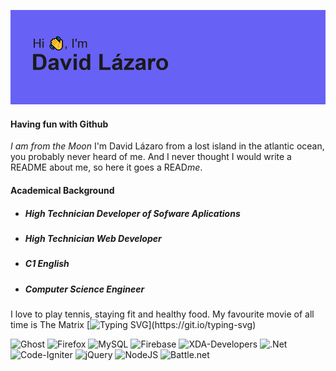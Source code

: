 ![Imagen de presentacion](/header.png)
#### Having fun with Github
*I am from the Moon*
I'm David Lázaro from a lost island in the atlantic ocean, you probably never heard of me. And I never thought I would write a README about me, so here it goes a READ*me*.
#### Academical Background
  - ##### High Technician Developer of Sofware Aplications
  - ##### High Technician Web Developer
  - ##### C1 English
  - ##### Computer Science Engineer
I love to play tennis, staying fit and healthy food. 
My favourite movie of all time is The Matrix
[![Typing SVG](https://readme-typing-svg.demolab.com?font=Fira+Code&pause=1000&color=108534&width=435&lines=Wake+up%2C+Neo...)](https://git.io/typing-svg)

![Ghost](https://img.shields.io/badge/ghost-000?style=for-the-badge&logo=ghost&logoColor=%23F7DF1E) ![Firefox](https://img.shields.io/badge/Firefox-FF7139?style=for-the-badge&logo=Firefox-Browser&logoColor=white) ![MySQL](https://img.shields.io/badge/mysql-%2300f.svg?style=for-the-badge&logo=mysql&logoColor=white) ![Firebase](https://img.shields.io/badge/Firebase-039BE5?style=for-the-badge&logo=Firebase&logoColor=white) ![XDA-Developers](https://img.shields.io/badge/XDA--Developers-%23AC6E2F.svg?style=for-the-badge&logo=XDA-Developers&logoColor=white)  ![.Net](https://img.shields.io/badge/.NET-5C2D91?style=for-the-badge&logo=.net&logoColor=white) ![Code-Igniter](https://img.shields.io/badge/CodeIgniter-%23EF4223.svg?style=for-the-badge&logo=codeIgniter&logoColor=white) ![jQuery](https://img.shields.io/badge/jquery-%230769AD.svg?style=for-the-badge&logo=jquery&logoColor=white) ![NodeJS](https://img.shields.io/badge/node.js-6DA55F?style=for-the-badge&logo=node.js&logoColor=white) ![Battle.net](https://img.shields.io/badge/battle.net-%2300AEFF.svg?style=for-the-badge&logo=battle.net&logoColor=white)

<!--
**alu0100770032/alu0100770032** is a ✨ _special_ ✨ repository because its `README.md` (this file) appears on your GitHub profile.

Here are some ideas to get you started:

- 🔭 I’m currently working on ...
- 🌱 I’m currently learning ...
- 👯 I’m looking to collaborate on ...
- 🤔 I’m looking for help with ...
- 💬 Ask me about ...
- 📫 How to reach me: ...
- 😄 Pronouns: ...
- ⚡ Fun fact: ...
-->
